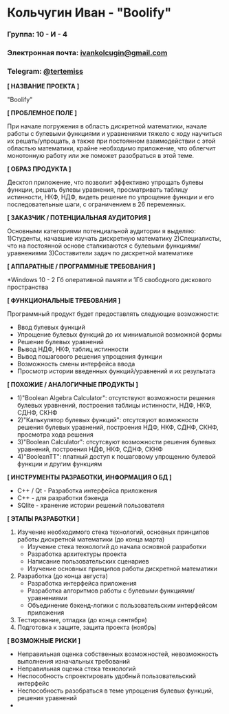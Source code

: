 # Кольчугин Иван - "Boolify"

### Группа: 10 - И - 4
### Электронная почта: ivankolcugin@gmail.com
### Telegram: [@tertemiss](https://t.me/tertemiss)

**[ НАЗВАНИЕ ПРОЕКТА ]**

"Boolify"

**[ ПРОБЛЕМНОЕ ПОЛЕ ]**

При начале погружения в область дискретной математики, начале работы с булевыми функциями и уравнениями тяжело с ходу научиться их решать/упрощать, а также при постоянном взаимодействии с этой областью математики, крайне необходимо приложение, что облегчит монотонную работу или же поможет разобраться в этой теме.

**[ ОБРАЗ ПРОДУКТА ]**

Десктоп приложение, что позволит эффективно упрощать булевы функции, решать булевы уравнения, просматривать таблицу истинности, НКФ, НДФ, видеть решение по упрощение функции и его последовательные шаги, с ограничением в 26 переменных.

**[ ЗАКАЗЧИК / ПОТЕНЦИАЛЬНАЯ АУДИТОРИЯ ]**

Основными категориями потенциальной аудитории я выделяю:
  1)Студенты, начавшие изучать дискретную математику
  2)Специалисты, что на постоянной основе сталкиваются с булевыми функциями/уравнениями
  3)Составители задач по дискретной математике

**[ АППАРАТНЫЕ / ПРОГРАММНЫЕ ТРЕБОВАНИЯ ]** 

*Windows 10 - 2 Гб оперативной памяти и 1Гб свободного дискового пространства

**[ ФУНКЦИОНАЛЬНЫЕ ТРЕБОВАНИЯ ]**

Программный продукт будет предоставлять следующие возможности:

* Ввод булевых функций
* Упрощение булевых функций до их минимальной возможной формы
* Решение булевых уравнений
* Вывод НДФ, НКФ, таблиц истинности
* Вывод пошагового решения упрощения функции
* Возможность смены интерфейса ввода
* Просмотр истории введенных функций/уравнений и их результата

**[ ПОХОЖИЕ / АНАЛОГИЧНЫЕ ПРОДУКТЫ ]**

* 1)"Boolean Algebra Calculator": отсутствуют возможности решения булевых уравнений, построения таблицы истинности, НДФ, НКФ, СДНФ, СКНФ
* 2)"Калькулятор булевых функций": отсутсвуют возможности решения булевых уравнений, построения НДФ, НКФ, СДНФ, СКНФ, просмотра хода решения
* 3)"Boolean Calculator": отсутсвуют возможности решения булевых уравнений, построения НДФ, НКФ, СДНФ, СКНФ
* 4)"BooleanTT": платный доступ к пошаговому упрощению булевой функции и другим функциям 
  
**[ ИНСТРУМЕНТЫ РАЗРАБОТКИ, ИНФОРМАЦИЯ О БД ]**

* С++ / Qt - Разработка интерфейса приложения
* С++ - для разработки бэкенда
* SQlite - хранение истории решений пользователя

**[ ЭТАПЫ РАЗРАБОТКИ ]**

1. Изучение необходимого стека технологий, основных принципов работы дискретной математики (до конца марта)
    * Изучение стека технологий до начала основной разработки
    * Разработка архитектуры проекта
    * Написание пользовательских сценариев
    * Изучение основных принципов работы дискретной математики
2. Разработка (до конца августа)
    * Разработка интерфейса приложения
    * Разработка алгоритмов работы с булевыми функциями/уравнениями
    * Объединение бэкенд-логики с пользовательским интерфейсом приложения
3. Тестирование, отладка (до конца сентября)
4. Подготовка к защите, защита проекта (ноябрь)

**[ ВОЗМОЖНЫЕ РИСКИ ]**

* Неправильная оценка собственных возможностей, невозможность выполнения изначальных требований
* Неправильная оценка стека технологий
* Неспособность спроектировать удобный пользовательский интерфейс
* Неспособность разобраться в теме упрощения булевых функций, решения уравнений
* 
